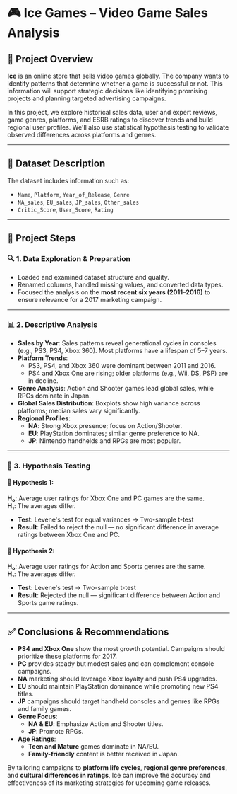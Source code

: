 # 🎮 Ice Games – Video Game Sales Analysis

## 🧊 Project Overview
**Ice** is an online store that sells video games globally. The company wants to identify patterns that determine whether a game is successful or not. This information will support strategic decisions like identifying promising projects and planning targeted advertising campaigns.

In this project, we explore historical sales data, user and expert reviews, game genres, platforms, and ESRB ratings to discover trends and build regional user profiles. We'll also use statistical hypothesis testing to validate observed differences across platforms and genres.

---

## 📁 Dataset Description

The dataset includes information such as:

- `Name`, `Platform`, `Year_of_Release`, `Genre`
- `NA_sales`, `EU_sales`, `JP_sales`, `Other_sales`
- `Critic_Score`, `User_Score`, `Rating`

---

## 🧪 Project Steps

### 🔍 1. Data Exploration & Preparation
- Loaded and examined dataset structure and quality.
- Renamed columns, handled missing values, and converted data types.
- Focused the analysis on the **most recent six years (2011–2016)** to ensure relevance for a 2017 marketing campaign.

---

### 📊 2. Descriptive Analysis
- **Sales by Year**: Sales patterns reveal generational cycles in consoles (e.g., PS3, PS4, Xbox 360). Most platforms have a lifespan of 5–7 years.
- **Platform Trends**:  
  - PS3, PS4, and Xbox 360 were dominant between 2011 and 2016.
  - PS4 and Xbox One are rising; older platforms (e.g., Wii, DS, PSP) are in decline.
- **Genre Analysis**: Action and Shooter games lead global sales, while RPGs dominate in Japan.
- **Global Sales Distribution**: Boxplots show high variance across platforms; median sales vary significantly.
- **Regional Profiles**:  
  - **NA**: Strong Xbox presence; focus on Action/Shooter.  
  - **EU**: PlayStation dominates; similar genre preference to NA.  
  - **JP**: Nintendo handhelds and RPGs are most popular.

---

### 📐 3. Hypothesis Testing

#### 📌 Hypothesis 1:
**H₀**: Average user ratings for Xbox One and PC games are the same.  
**H₁**: The averages differ.  
- **Test**: Levene's test for equal variances → Two-sample t-test  
- **Result**: Failed to reject the null — no significant difference in average ratings between Xbox One and PC.

#### 📌 Hypothesis 2:
**H₀**: Average user ratings for Action and Sports genres are the same.  
**H₁**: The averages differ.  
- **Test**: Levene's test → Two-sample t-test  
- **Result**: Rejected the null — significant difference between Action and Sports game ratings.

---

## ✅ Conclusions & Recommendations

- **PS4 and Xbox One** show the most growth potential. Campaigns should prioritize these platforms for 2017.
- **PC** provides steady but modest sales and can complement console campaigns.
- **NA** marketing should leverage Xbox loyalty and push PS4 upgrades.
- **EU** should maintain PlayStation dominance while promoting new PS4 titles.
- **JP** campaigns should target handheld consoles and genres like RPGs and family games.
- **Genre Focus**:
  - **NA & EU**: Emphasize Action and Shooter titles.
  - **JP**: Promote RPGs.
- **Age Ratings**:
  - **Teen and Mature** games dominate in NA/EU.
  - **Family-friendly** content is better received in Japan.

By tailoring campaigns to **platform life cycles**, **regional genre preferences**, and **cultural differences in ratings**, Ice can improve the accuracy and effectiveness of its marketing strategies for upcoming game releases.
